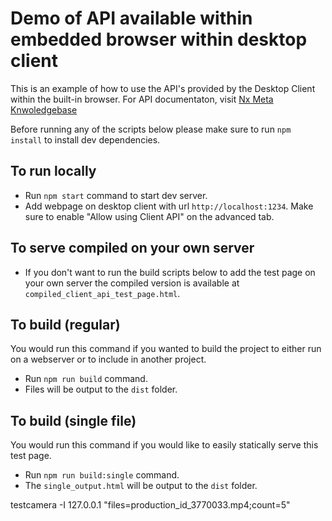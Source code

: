 # Demo of API available within embedded browser within desktop client

This is an example of how to use the API's provided by the Desktop Client within the built-in
browser. For API documentaton, visit
[Nx Meta Knwoledgebase](https://meta.nxvms.com/docs/developers/knowledgebase/325-introduction-to-the-javascript-api)

Before running any of the scripts below please make sure to run `npm install` to install dev dependencies.

## To run locally 
- Run `npm start` command to start dev server.
- Add webpage on desktop client with url `http://localhost:1234`. Make sure to enable "Allow using Client API" on the advanced tab.

## To serve compiled on your own server
- If you don't want to run the build scripts below to add the test page on your own server the compiled version is available at `compiled_client_api_test_page.html`.

## To build (regular)
You would run this command if you wanted to build the project to either run on a webserver or to include in another project.

- Run `npm run build` command.
- Files will be output to the `dist` folder.

## To build (single file)
You would run this command if you would like to easily statically serve this test page.

- Run `npm run build:single` command.
- The `single_output.html` will be output to the `dist` folder.

testcamera -I 127.0.0.1 "files=production_id_3770033.mp4;count=5"
